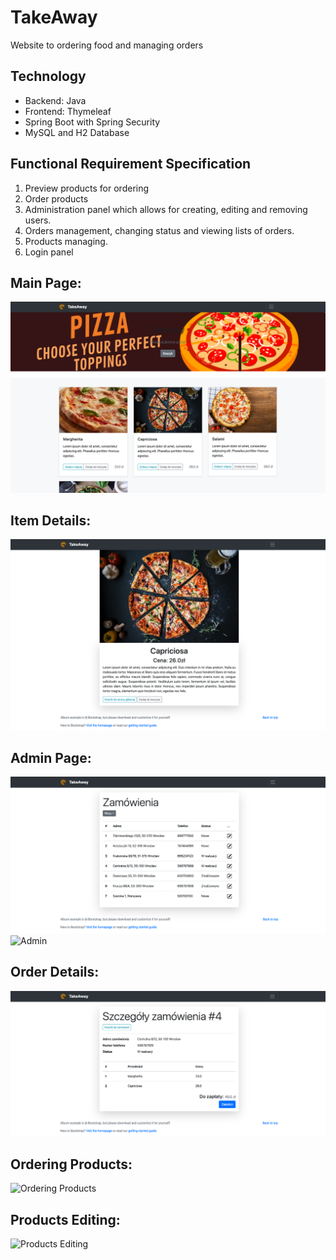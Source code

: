 # TakeAway
Website to ordering food and managing orders

## Technology
- Backend:  Java
- Frontend: Thymeleaf
- Spring Boot with Spring Security
- MySQL and H2 Database

## Functional Requirement Specification
1. Preview products for ordering
2. Order products
3. Administration panel which allows for creating, editing and removing users.
4. Orders management, changing status and viewing lists of orders.
5. Products managing.
6. Login panel

## Main Page:
![Main Page](https://github.com/BrunonLemanski/takeaway/blob/master/screenshots/screenshot1.png)

## Item Details:
![Item Details](https://github.com/BrunonLemanski/takeaway/blob/master/screenshots/screenshot2.png)

## Admin Page:
![Admin Page](https://github.com/BrunonLemanski/takeaway/blob/master/screenshots/screenshot8.png)
![Admin](https://github.com/BrunonLemanski/takeaway/blob/master/screenshots/orders_admin_gif.gif)

## Order Details:
![Order Details](https://github.com/BrunonLemanski/takeaway/blob/master/screenshots/screenshot9.png)

## Ordering Products:
![Ordering Products](https://github.com/BrunonLemanski/takeaway/blob/master/screenshots/orders_gif.gif)

## Products Editing:
![Products Editing](https://github.com/BrunonLemanski/takeaway/blob/master/screenshots/products_gir.gif)
